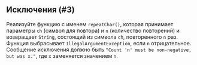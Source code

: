 ## Исключения (#3)

Реализуйте функцию с именем `repeatChar()`, которая принимает параметры `ch` (символ для повтора) и `n` (количество повторений) и возвращает `String`, состоящий из символа `ch`, повторенного `n` раз. Функция выбрасывает `IllegalArgumentException`, если `n` отрицательное. Сообщение исключения должно быть `"Count 'n' must be non-negative, but was x."`, где `x` заменяется значением `n`.